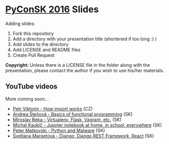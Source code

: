 # [PyConSK 2016](https://2016.pycon.sk/en) Slides

Adding slides:

1. Fork this repository
2. Add a directory with your presentation title (shortened if too long :) )
3. Add slides to the directory
4. Add LICENSE and README files
5. Create Pull Request


**Copyright:** Unless there is a LICENSE file in the folder along with the
presentation, please contact the author if you wish to use his/her materials.


## YouTube videos

More coming soon...

* [Petr Viktorin - How import works](https://www.youtube.com/watch?v=K6k6q-6XGlY) (CZ)
* [Andrea Šteňová - Basics of functional programming](https://www.youtube.com/watch?v=5m-I5m1BzLU) (SK)
* [Miroslav Beka - Virtualenv, Flask, Vagrant, etc.](https://www.youtube.com/watch?v=snUGyOTn26g) (SK)
* [Michal Kaukič - Jupyter notebook at home, in school, everywhere](https://www.youtube.com/watch?v=rbIN9-zitPc) (SK)
* [Peter Matkovski - Python and Malware](https://www.youtube.com/watch?v=kLAhnaEaAaI) (SK)
* [Svetlana Margetová - Django, Django REST Framework, React](https://www.youtube.com/watch?v=euJ-x9RK7PM) (SK)

